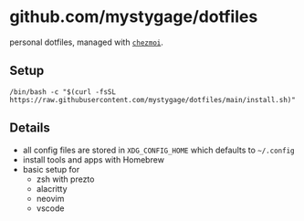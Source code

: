 # github.com/mystygage/dotfiles

personal dotfiles, managed with [`chezmoi`](https://github.com/twpayne/chezmoi).

## Setup

```
/bin/bash -c "$(curl -fsSL https://raw.githubusercontent.com/mystygage/dotfiles/main/install.sh)"
```

## Details

- all config files are stored in `XDG_CONFIG_HOME` which defaults to `~/.config`
- install tools and apps with Homebrew
- basic setup for
  - zsh with prezto
  - alacritty
  - neovim
  - vscode
